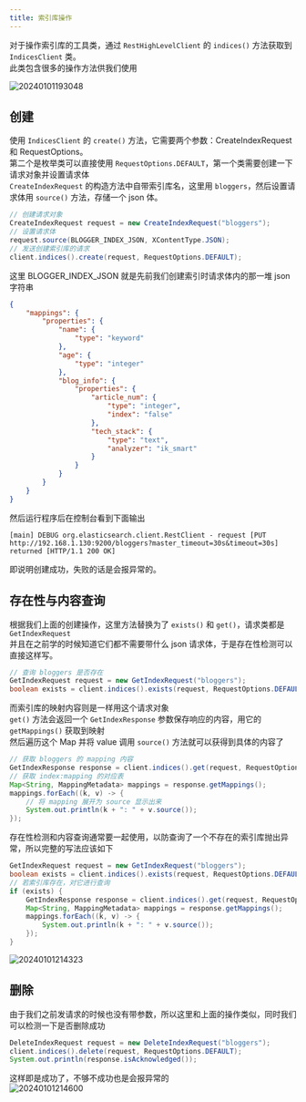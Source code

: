 ```yaml
---
title: 索引库操作
---
```


对于操作索引库的工具类，通过 `RestHighLevelClient` 的 `indices()` 方法获取到 `IndicesClient` 类。  
此类包含很多的操作方法供我们使用  

![20240101193048](https://cr-demo-blog-1308117710.cos.ap-nanjing.myqcloud.com/chivas-regal/20240101193048.png)

## 创建

使用 `IndicesClient` 的 `create()` 方法，它需要两个参数：CreateIndexRequest 和 RequestOptions。   
第二个是枚举类可以直接使用 `RequestOptions.DEFAULT`，第一个类需要创建一下请求对象并设置请求体  
`CreateIndexRequest` 的构造方法中自带索引库名，这里用 `bloggers`，然后设置请求体用 `source()` 方法，存储一个 json 体。  

```java
// 创建请求对象
CreateIndexRequest request = new CreateIndexRequest("bloggers");
// 设置请求体
request.source(BLOGGER_INDEX_JSON, XContentType.JSON);
// 发送创建索引库的请求
client.indices().create(request, RequestOptions.DEFAULT);
```

这里 BLOGGER_INDEX_JSON 就是先前我们创建索引时请求体内的那一堆 json 字符串    

```json
{
    "mappings": {
        "properties": {
            "name": {
                "type": "keyword"
            },
            "age": {
                "type": "integer"
            },
            "blog_info": {
                "properties": {
                    "article_num": {
                        "type": "integer",
                        "index": "false"
                    },
                    "tech_stack": {
                        "type": "text",
                        "analyzer": "ik_smart"
                    }
                }
            }
        }
    }
}
```

然后运行程序后在控制台看到下面输出

```
[main] DEBUG org.elasticsearch.client.RestClient - request [PUT http://192.168.1.130:9200/bloggers?master_timeout=30s&timeout=30s] returned [HTTP/1.1 200 OK]
```

即说明创建成功，失败的话是会报异常的。

## 存在性与内容查询

根据我们上面的创建操作，这里方法替换为了 `exists()` 和 `get()`，请求类都是 `GetIndexRequest`  
并且在之前学的时候知道它们都不需要带什么 json 请求体，于是存在性检测可以直接这样写。  

```java
// 查询 bloggers 是否存在
GetIndexRequest request = new GetIndexRequest("bloggers");
boolean exists = client.indices().exists(request, RequestOptions.DEFAULT);
```

而索引库的映射内容则是一样用这个请求对象  
`get()` 方法会返回一个 `GetIndexResponse` 参数保存响应的内容，用它的 `getMappings()` 获取到映射  
然后遍历这个 Map 并将 value 调用 `source()` 方法就可以获得到具体的内容了  

```java
// 获取 bloggers 的 mapping 内容
GetIndexResponse response = client.indices().get(request, RequestOptions.DEFAULT);
// 获取 index:mapping 的对应表
Map<String, MappingMetadata> mappings = response.getMappings();
mappings.forEach((k, v) -> {
    // 将 mapping 展开为 source 显示出来
    System.out.println(k + ": " + v.source());
});
```


存在性检测和内容查询通常要一起使用，以防查询了一个不存在的索引库抛出异常，所以完整的写法应该如下  

```java
GetIndexRequest request = new GetIndexRequest("bloggers");
boolean exists = client.indices().exists(request, RequestOptions.DEFAULT);
// 若索引库存在，对它进行查询
if (exists) {
    GetIndexResponse response = client.indices().get(request, RequestOptions.DEFAULT);
    Map<String, MappingMetadata> mappings = response.getMappings();
    mappings.forEach((k, v) -> {
        System.out.println(k + ": " + v.source());
    });
}
```

![20240101214323](https://cr-demo-blog-1308117710.cos.ap-nanjing.myqcloud.com/chivas-regal/20240101214323.png)

## 删除

由于我们之前发请求的时候也没有带参数，所以这里和上面的操作类似，同时我们可以检测一下是否删除成功

```java
DeleteIndexRequest request = new DeleteIndexRequest("bloggers");
client.indices().delete(request, RequestOptions.DEFAULT);
System.out.println(response.isAcknowledged());
```

这样即是成功了，不够不成功也是会报异常的  
![20240101214600](https://cr-demo-blog-1308117710.cos.ap-nanjing.myqcloud.com/chivas-regal/20240101214600.png)